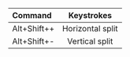 | Command                     | Keystrokes                    |
| :---                        |    :----:                     |
| Alt+Shift++                 | Horizontal split              |
| Alt+Shift+-                 | Vertical split            |


